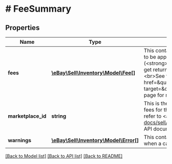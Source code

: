 # # FeeSummary

## Properties

Name | Type | Description | Notes
------------ | ------------- | ------------- | -------------
**fees** | [**\eBay\Sell\Inventory\Model\Fee[]**](Fee.md) | This container is an array of listing fees that can be expected to be applied to an offer on the specified eBay marketplace (&lt;strong&gt;marketplaceId&lt;/strong&gt; value). Many fee types will get returned even when they are &lt;code&gt;0.0&lt;/code&gt;.&lt;br&gt;&lt;br&gt;See the &lt;a href&#x3D;\&quot;https://pages.ebay.com/help/sell/fees.html \&quot; target&#x3D;\&quot;_blank\&quot;&gt;Standard selling fees&lt;/a&gt; help page for more information on listing fees. | [optional]
**marketplace_id** | **string** | This is the unique identifier of the eBay site for which  listing fees for the offer are applicable. For implementation help, refer to &lt;a href&#x3D;&#39;https://developer.ebay.com/api-docs/sell/inventory/types/slr:MarketplaceEnum&#39;&gt;eBay API documentation&lt;/a&gt; | [optional]
**warnings** | [**\eBay\Sell\Inventory\Model\Error[]**](Error.md) | This container will contain an array of errors and/or warnings when a call is made, and errors and/or warnings occur. | [optional]

[[Back to Model list]](../../README.md#models) [[Back to API list]](../../README.md#endpoints) [[Back to README]](../../README.md)

